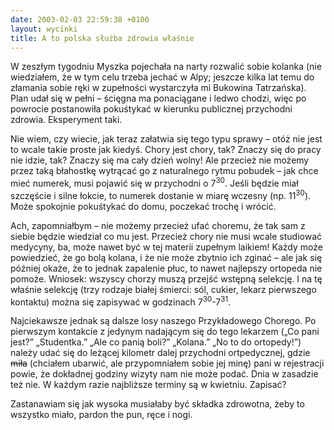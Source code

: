 ```yaml
---
date: 2003-02-03 22:59:38 +0100
layout: wycinki
title: A to polska służba zdrowia właśnie
---
```


W zeszłym tygodniu Myszka pojechała na narty rozwalić sobie kolanka (nie wiedziałem, że w tym celu trzeba jechać w Alpy; jeszcze kilka lat temu do złamania sobie ręki w zupełności wystarczyła mi Bukowina Tatrzańska). Plan udał się w pełni – ścięgna ma ponaciągane i ledwo chodzi, więc po powrocie postanowiła pokuśtykać w kierunku publicznej przychodni zdrowia. Eksperyment taki.

Nie wiem, czy wiecie, jak teraz załatwia się tego typu sprawy – otóż nie jest to wcale takie proste jak kiedyś. Chory jest chory, tak? Znaczy się do pracy nie idzie, tak? Znaczy się ma cały dzień wolny! Ale przecież nie możemy przez taką błahostkę wytrącać go z naturalnego rytmu pobudek – jak chce mieć numerek, musi pojawić się w przychodni o 7<sup>30</sup>. Jeśli będzie miał szczęście i silne łokcie, to numerek dostanie w miarę wczesny (np. 11<sup>30</sup>). Może spokojnie pokuśtykać do domu, poczekać trochę i wrócić.

Ach, zapomniałbym – nie możemy przecież ufać choremu, że tak sam z siebie będzie wiedział co mu jest. Przecież chory nie musi wcale studiować medycyny, ba, może nawet być w tej materii zupełnym laikiem! Każdy może powiedzieć, że go bolą kolana, i że nie może zbytnio ich zginać – ale jak się później okaże, że to jednak zapalenie płuc, to nawet najlepszy ortopeda nie pomoże. Wniosek: wszyscy chorzy muszą przejść wstępną selekcję. I na tę właśnie selekcję (trzy rodzaje białej śmierci: sól, cukier, lekarz pierwszego kontaktu) można się zapisywać w godzinach 7<sup>30</sup>-7<sup>31</sup>.

Najciekawsze jednak są dalsze losy naszego Przykładowego Chorego. Po pierwszym kontakcie z jedynym nadającym się do tego lekarzem („Co pani jest?” „Studentka.” „Ale co panią boli?” „Kolana.” „No to do ortopedy!”) należy udać się do leżącej kilometr dalej przychodni ortpedycznej, gdzie <del>miła</del> (chciałem ubarwić, ale przypomniałem sobie jej minę) pani w rejestracji powie, że dokładnej godziny wizyty nam nie może podać. Dnia w zasadzie też nie. W każdym razie najbliższe terminy są w kwietniu. Zapisać?

Zastanawiam się jak wysoka musiałaby być składka zdrowotna, żeby to wszystko miało, pardon the pun, ręce i nogi.
